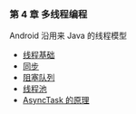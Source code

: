 ### 第 4 章 多线程编程

Android 沿用来 Java 的线程模型

- [线程基础]()
- [同步]()
- [阻塞队列](./section_3.md)
- [线程池](./section_4.md)
- [AsyncTask 的原理](./section_5.md)